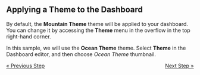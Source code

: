 ## Applying a Theme to the Dashboard

By default, the **Mountain Theme** theme will be applied to your
dashboard. You can change it by accessing the **Theme** menu in the
overflow in the top right-hand corner.


In this sample, we will use the **Ocean Theme** theme. Select
**Theme** in the Dashboard editor, and then choose *Ocean Theme* thumbnail.

<style>
.previous {
    text-align: left
}

.next {
    float: right
}

</style>

<a href="applying-formatting-visualization.md" class="previous">&laquo; Previous Step</a>
<a href="adding-other-visualizations.md" class="next">Next Step &raquo;</a>
